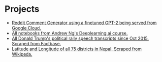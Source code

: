 # Projects

* [Reddit Comment Generator using a finetuned GPT-2 being served from Google Cloud.](https://addadda023.github.io/GPT-2-text-generation/)
* [All notebooks from Andrew Ng's Deeplearning.ai course.](https://github.com/addadda023/Deeplearning.ai)
* [All Donald Trump's political rally speech transcripts since Oct 2015. Scraped from Factbase.](https://github.com/addadda023/Factbase-scraping)
* [Latitude and Longitude of all 75 districts in Nepal. Scraped from Wikipeda.](https://github.com/addadda023/nepal)
